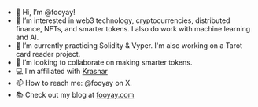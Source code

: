 - 👋 Hi, I’m @fooyay!
- 👀 I’m interested in web3 technology, cryptocurrencies, distributed finance, NFTs, and smarter tokens. I also do work with machine learning and AI.
- 🌱 I’m currently practicing Solidity & Vyper. I'm also working on a Tarot card reader project.
- 💞️ I’m looking to collaborate on making smarter tokens.
- 💻 I'm affiliated with [Krasnar](https://www.krasnar.com/)
- 📫 How to reach me: @fooyay on X.
- 📚 Check out my blog at [fooyay.com](https://fooyay.com/)

<!---
fooyay/fooyay is a ✨ special ✨ repository because its `README.md` (this file) appears on your GitHub profile.
You can click the Preview link to take a look at your changes.
--->
